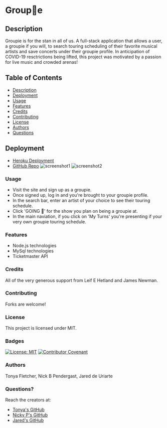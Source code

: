 # Group🎤e
## Description
Groupie is for the stan in all of us. A full-stack application that allows a user, a groupie if you will, to search touring scheduling of their favorite musical artists and save concerts under their groupie profile. In anticipation of COVID-19 resctrictions being lifted, this project was motivated by a passion for live music and crowded arenas!  
## Table of Contents
- [Description](#Description)
- [Deployment](#Deployment)
- [Usage](#Usage)
- [Features](#Features)
- [Credits](#Credits)
- [Contributing](#Contributing)
- [License](#License)
- [Authors](#Authors)
- [Questions](#Questions)  
## Deployment
- [Heroku Deployment](http://sleepy-headland-27879.herokuapp.com/)
- [GitHub Repo](https://github.com/NBP77/Project-2)
![screenshot1](assets/.png)
![screenshot2](assets/.png)
### Usage
- Visit the site and sign up as a groupie.
- Once signed up, log in and you're brought to your groupie profile.
- In the search bar, enter an artist of your choice to see their touring schedule.
- Click 'GOING 🤘' for the show you plan on being a groupie at. 
- In the main naviation, if you click on 'My Turns' you're presenting if your very own groupie touring schedule.
### Features
- Node.js technologies
- MySql technologies
- Ticketmaster API
### Credits  
All of the very generous support from Leif E Hetland and James Newman. 
### Contributing
Forks are welcome!
### License 
This project is licensed under MIT.
### Badges
[![License: MIT](https://img.shields.io/badge/License-MIT-yellow.svg)](https://opensource.org/licenses/MIT)
[![Contributor Covenant](https://img.shields.io/badge/Contributor%20Covenant-2.0-4baaaa.svg)](code_of_conduct.md)
### Authors
Tonya Fletcher, Nick B Pendergast, Jared de Uriarte
### Questions?
Reach the creators at:
- [Tonya's GitHub](https://github.com/tfletch3018)
- [Nicky P's GitHub](https://github.com/NBP77)
- [Jared's GitHub](https://github.com/jareddeuriarte)